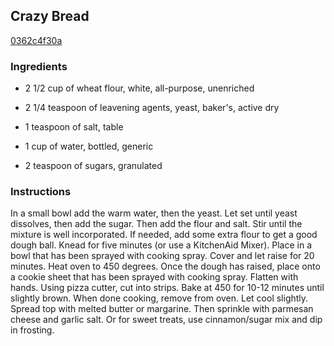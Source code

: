 ## Crazy Bread

[0362c4f30a](http://www.food.com/recipe/crazy-bread-239026)

### Ingredients

 - 2 1/2 cup of wheat flour, white, all-purpose, unenriched

 - 2 1/4 teaspoon of leavening agents, yeast, baker's, active dry

 - 1 teaspoon of salt, table

 - 1 cup of water, bottled, generic

 - 2 teaspoon of sugars, granulated

### Instructions

In a small bowl add the warm water, then the yeast. Let set until yeast dissolves, then add the sugar. Then add the flour and salt. Stir until the mixture is well incorporated. If needed, add some extra flour to get a good dough ball. Knead for five minutes (or use a KitchenAid Mixer). Place in a bowl that has been sprayed with cooking spray. Cover and let raise for 20 minutes. Heat oven to 450 degrees. Once the dough has raised, place onto a cookie sheet that has been sprayed with cooking spray. Flatten with hands. Using pizza cutter, cut into strips. Bake at 450 for 10-12 minutes until slightly brown. When done cooking, remove from oven. Let cool slightly. Spread top with melted butter or margarine. Then sprinkle with parmesan cheese and garlic salt. Or for sweet treats, use cinnamon/sugar mix and dip in frosting.